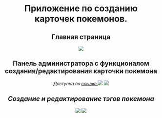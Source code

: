 <div align="center">
<h1>Приложение по созданию карточек покемонов.</h1>
  
<h2>Главная страница</h2>
  
<img src='https://i.postimg.cc/6QmS95r7/ARHSQVHu-Kmg.jpg'>

<h2>Панель администратора с функционалом создания/редактирования карточки покемона</h2>
  <i> Доступна по <a href='https://leksip.github.io/pokemons/admin'> ссылке </a> <i>

<img src='https://i.postimg.cc/CxYdNwff/0-Yh6a-O7m3-EI.jpg'>
    
<img src='https://i.postimg.cc/7LjJ76p8/fc6-JCfm-Sfrk.jpg'>


<h2>Создание и редактирование тэгов покемона</h2>

<img src='https://i.postimg.cc/KvH70q22/mo-VB6-AIji-I.jpg'>

<img src='https://i.postimg.cc/wxP3PS70/SPy-Fk9-X7vo-I.jpg'>

</div>

